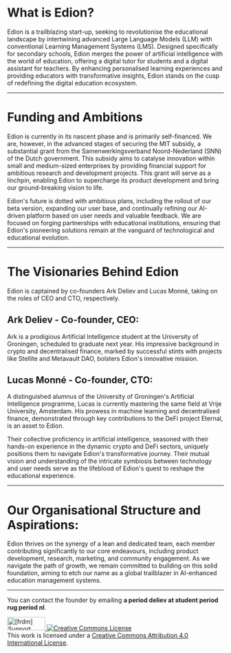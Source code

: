 # What is Edion?
Edion is a trailblazing start-up, seeking to revolutionise the educational landscape by intertwining advanced Large Language Models (LLM) with conventional Learning Management Systems (LMS). Designed specifically for secondary schools, Edion merges the power of artificial intelligence with the world of education, offering a digital tutor for students and a digital assistant for teachers. By enhancing personalised learning experiences and providing educators with transformative insights, Edion stands on the cusp of redefining the digital education ecosystem.

---
# Funding and Ambitions
Edion is currently in its nascent phase and is primarily self-financed. We are, however, in the advanced stages of securing the MIT subsidy, a substantial grant from the Samenwerkingsverband Noord-Nederland (SNN) of the Dutch government. This subsidy aims to catalyse innovation within small and medium-sized enterprises by providing financial support for ambitious research and development projects. This grant will serve as a linchpin, enabling Edion to supercharge its product development and bring our ground-breaking vision to life.

Edion's future is dotted with ambitious plans, including the rollout of our beta version, expanding our user base, and continually refining our AI-driven platform based on user needs and valuable feedback. We are focused on forging partnerships with educational institutions, ensuring that Edion's pioneering solutions remain at the vanguard of technological and educational evolution.

---
# The Visionaries Behind Edion
Edion is captained by co-founders Ark Deliev and Lucas Monné, taking on the roles of CEO and CTO, respectively.

## Ark Deliev - Co-founder, CEO:
Ark is a prodigious Artificial Intelligence student at the University of Groningen, scheduled to graduate next year. His impressive background in crypto and decentralised finance, marked by successful stints with projects like Stellite and Metavault DAO, bolsters Edion's innovative mission.

## Lucas Monné - Co-founder, CTO:
A distinguished alumnus of the University of Groningen's Artificial Intelligence programme, Lucas is currently mastering the same field at Vrije University, Amsterdam. His prowess in machine learning and decentralised finance, demonstrated through key contributions to the DeFi project Eternal, is an asset to Edion.

Their collective proficiency in artificial intelligence, seasoned with their hands-on experience in the dynamic crypto and DeFi sectors, uniquely positions them to navigate Edion's transformative journey. Their mutual vision and understanding of the intricate symbiosis between technology and user needs serve as the lifeblood of Edion's quest to reshape the educational experience.

---
# Our Organisational Structure and Aspirations:
Edion thrives on the synergy of a lean and dedicated team, each member contributing significantly to our core endeavours, including product development, research, marketing, and community engagement. As we navigate the path of growth, we remain committed to building on this solid foundation, aiming to etch our name as a global trailblazer in AI-enhanced education management systems.

---
You can contact the founder by emailing **a period deliev at student period rug period nl**.

<a href="http://www.softwarefreedom.org/">
<img src="http://www.softwarefreedom.org/img/support-sflc.png" alt="[frdm] Support SFLC" height="31" width="88" border="0" title="Software Freedom Law Center" />
</a>
<a rel="license" href="http://creativecommons.org/licenses/by/4.0/"><img alt="Creative Commons License" style="border-width:0" src="https://i.creativecommons.org/l/by/4.0/88x31.png" /></a><br />This work is licensed under a <a rel="license" href="http://creativecommons.org/licenses/by/4.0/">Creative Commons Attribution 4.0 International License</a>.
